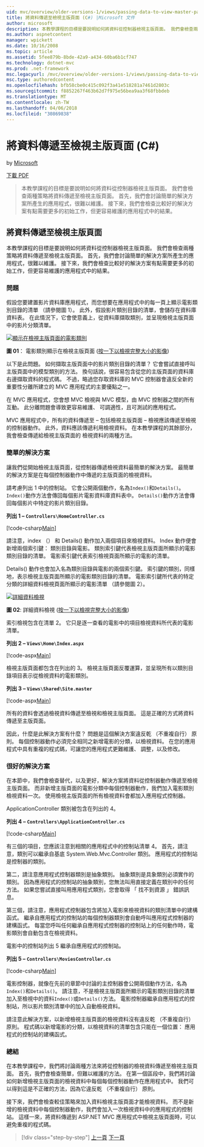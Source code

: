 ```yaml
---
uid: mvc/overview/older-versions-1/views/passing-data-to-view-master-pages-cs
title: 將資料傳遞至檢視主版頁面 (C#) |Microsoft 文件
author: microsoft
description: 本教學課程的目標是要說明如何將資料從控制器檢視主版頁面。 我們會檢查兩種策略將資料傳遞至檢視 m...
ms.author: aspnetcontent
manager: wpickett
ms.date: 10/16/2008
ms.topic: article
ms.assetid: 5fee879b-8bde-42a9-a434-60ba6b1cf747
ms.technology: dotnet-mvc
ms.prod: .net-framework
msc.legacyurl: /mvc/overview/older-versions-1/views/passing-data-to-view-master-pages-cs
msc.type: authoredcontent
ms.openlocfilehash: bfb58cbe0c415c092f3a41e518281a7461d2803c
ms.sourcegitcommit: f8852267f463b62d7f975e56bea9aa3f68fbbdeb
ms.translationtype: MT
ms.contentlocale: zh-TW
ms.lasthandoff: 04/06/2018
ms.locfileid: "30869838"
---
```

<a name="passing-data-to-view-master-pages-c"></a>將資料傳遞至檢視主版頁面 (C#)
====================
by [Microsoft](https://github.com/microsoft)

[下載 PDF](http://download.microsoft.com/download/e/f/3/ef3f2ff6-7424-48f7-bdaa-180ef64c3490/ASPNET_MVC_Tutorial_13_CS.pdf)

> 本教學課程的目標是要說明如何將資料從控制器檢視主版頁面。 我們會檢查兩種策略將資料傳遞至檢視主版頁面。 首先，我們會討論簡單的解決方案所產生的應用程式，很難以維護。 接下來，我們會檢查比較好的解決方案有點需要更多的初始工作，但更容易維護的應用程式中的結果。


## <a name="passing-data-to-view-master-pages"></a>將資料傳遞至檢視主版頁面

本教學課程的目標是要說明如何將資料從控制器檢視主版頁面。 我們會檢查兩種策略將資料傳遞至檢視主版頁面。 首先，我們會討論簡單的解決方案所產生的應用程式，很難以維護。 接下來，我們會檢查比較好的解決方案有點需要更多的初始工作，但更容易維護的應用程式中的結果。

### <a name="the-problem"></a>問題

假設您要建置影片資料庫應用程式，而您想要在應用程式中的每一頁上顯示電影類別目錄的清單 （請參閱圖 1）。 此外，假設影片類別目錄的清單，會儲存在資料庫資料表。 在此情況下，它會使意義上，從資料庫擷取類別，並呈現檢視主版頁面中的影片分類清單。


[![顯示在檢視主版頁面的電影類別](passing-data-to-view-master-pages-cs/_static/image2.png)](passing-data-to-view-master-pages-cs/_static/image1.png)

**圖 01**： 電影類別顯示在檢視主版頁面 ([按一下以檢視完整大小的影像](passing-data-to-view-master-pages-cs/_static/image3.png))


以下是此問題。 如何擷取主版頁面中的影片類別目錄的清單？ 它會嘗試直接呼叫主版頁面中的模型類別的方法。 換句話說，很容易包含從您的主版頁面的資料庫右邊擷取資料的程式碼。 不過，略過您存取資料庫的 MVC 控制器會違反全新的重要性分離所建立的 MVC 應用程式的主要優點之一。

在 MVC 應用程式，您會想 MVC 檢視與 MVC 模型，由 MVC 控制器之間的所有互動。 此分離問題會導致更容易維護、 可調適性，且可測試的應用程式。

MVC 應用程式中，所有的資料傳遞至 – 包括檢視主版頁面 – 檢視應該傳遞至檢視的控制器動作。 此外，資料應該傳遞利用檢視資料。 在本教學課程的其餘部分，我會檢查傳遞給檢視主版頁面的 檢視資料的兩種方法。

### <a name="the-simple-solution"></a>簡單的解決方案

讓我們從開始檢視主版頁面，從控制器傳遞檢視資料最簡單的解決方案。 最簡單的解決方案是在每個控制器動作中傳遞的主版頁面的檢視資料。

請考慮列出 1 中的控制站。 它會公開兩個動作，名為`Index()`和`Details()`。 `Index()`動作方法會傳回每個影片電影資料庫資料表中。 `Details()`動作方法會傳回每個影片中特定的影片類別目錄。

**列出 1 – `Controllers\HomeController.cs`**

[!code-csharp[Main](passing-data-to-view-master-pages-cs/samples/sample1.cs)]

請注意，index （） 和 Details() 動作加入兩個項目來檢視資料。 Index 動作便會新增兩個索引鍵： 類別目錄與電影。 類別索引鍵代表檢視主版頁面所顯示的電影類別目錄的清單。 電影索引鍵代表索引檢視頁面所顯示的電影的清單。

Details() 動作也會加入名為類別目錄與電影的兩個索引鍵。 索引鍵的類別，同樣地，表示檢視主版頁面所顯示的電影類別目錄的清單。 電影索引鍵所代表的特定分類的詳細資料檢視頁面所顯示的電影清單 （請參閱圖 2）。


[![詳細資料檢視](passing-data-to-view-master-pages-cs/_static/image5.png)](passing-data-to-view-master-pages-cs/_static/image4.png)

**圖 02**: 詳細資料檢視 ([按一下以檢視完整大小的影像](passing-data-to-view-master-pages-cs/_static/image6.png))


索引檢視包含在清單 2。 它只是逐一查看的電影中的項目檢視資料所代表的電影清單。

**列出 2 – `Views\Home\Index.aspx`**

[!code-aspx[Main](passing-data-to-view-master-pages-cs/samples/sample2.aspx)]

檢視主版頁面都包含在列出的 3。 檢視主版頁面反覆運算，並呈現所有以類別目錄項目表示從檢視資料的電影類別。

**列出 3 – `Views\Shared\Site.master`**

[!code-aspx[Main](passing-data-to-view-master-pages-cs/samples/sample3.aspx)]

所有的資料會透過檢視資料傳遞至檢視和檢視主版頁面。 這是正確的方式將資料傳遞至主版頁面。

因此，什麼是此解決方案有什麼？ 問題是這個解決方案違反乾 （不重複自行） 原則。 每個控制器動作必須完全相同之新增電影的分類，以檢視資料。 在您的應用程式中具有重複的程式碼，可讓您的應用程式更難維護、 調整，以及修改。

### <a name="the-good-solution"></a>很好的解決方案

在本節中，我們會檢查替代，以及更好，解決方案將資料從控制器動作傳遞至檢視主版頁面。 而非新增主版頁面的電影分類中每個控制器動作，我們加入電影類別檢視資料一次。 使用檢視主版頁面的所有檢視資料會都加入應用程式控制器。

ApplicationController 類別被包含在列出的 4。

**列出 4 – `Controllers\ApplicationController.cs`**

[!code-csharp[Main](passing-data-to-view-master-pages-cs/samples/sample4.cs)]

有三個的項目，您應該注意到相關的應用程式中的控制站清單 4。 首先，請注意，類別可以繼承自基底 System.Web.Mvc.Controller 類別。 應用程式的控制站是控制器的類別。

第二，請注意應用程式控制器類別是抽象類別。 抽象類別是具象類別必須實作的類別。 因為應用程式的控制站的抽象類別，您無法叫用直接定義在類別中的任何方法。 如果您嘗試直接叫用應用程式類別，您會取得 「 找不到資源 」 錯誤訊息。

第三個，請注意，應用程式控制器包含將加入電影來檢視資料的類別清單中的建構函式。 繼承自應用程式的控制站的每個控制器類別會自動呼叫應用程式控制器的建構函式。 每當您呼叫任何繼承自應用程式控制器的控制站上的任何動作時，電影類別會自動包含在檢視資料。

電影中的控制站列出 5 繼承自應用程式的控制站。

**列出 5 – `Controllers\MoviesController.cs`**

[!code-csharp[Main](passing-data-to-view-master-pages-cs/samples/sample5.cs)]

電影控制器，就像在先前的章節中討論的主控制器會公開兩個動作方法，名為`Index()`和`Details()`。 請注意，不是檢視主版頁面所顯示的電影類別目錄的清單加入至檢視中的資料`Index()`或`Details()`方法。 電影控制器繼承自應用程式的控制站，所以影片類別清單中的加入自動檢視資料。

請注意此解決方案，以新增檢視主版頁面的檢視資料沒有違反乾 （不重複自行） 原則。 程式碼以新增電影的分類，以檢視資料的清單包含只能在一個位置： 應用程式的控制站的建構函式。

### <a name="summary"></a>總結

在本教學課程中，我們將討論兩種方法來將從控制器的檢視資料傳遞至檢視主版頁面。 首先，我們會檢查簡單，但難以維護的方法。 在第一個區段中，我們將討論如何新增檢視主版頁面的檢視資料中每個每個控制器動作在應用程式中。 我們可以得到這是不正確的方法，因為它違反乾 （不重複自行） 原則。

接下來，我們會檢查較佳策略來加入資料檢視主版頁面才能檢視資料。 而不是新增的檢視資料中每個控制器動作，我們會加入一次檢視資料中的應用程式的控制站。 這樣一來，將資料傳遞到 ASP.NET MVC 應用程式中檢視主版頁面時，可以避免重複的程式碼。

> [!div class="step-by-step"]
> [上一頁](creating-page-layouts-with-view-master-pages-cs.md)
> [下一頁](asp-net-mvc-views-overview-vb.md)
